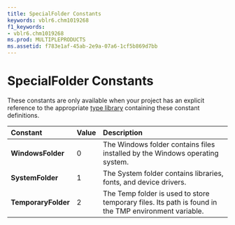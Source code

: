 ```yaml
---
title: SpecialFolder Constants
keywords: vblr6.chm1019268
f1_keywords:
- vblr6.chm1019268
ms.prod: MULTIPLEPRODUCTS
ms.assetid: f783e1af-45ab-2e9a-07a6-1cf5b869d7bb
---
```



# SpecialFolder Constants

These constants are only available when your project has an explicit reference to the appropriate [type library](vbe-glossary.md) containing these constant definitions.



|**Constant**|**Value**|**Description**|
|:-----|:-----|:-----|
|**WindowsFolder**|0|The Windows folder contains files installed by the Windows operating system.|
|**SystemFolder**|1|The System folder contains libraries, fonts, and device drivers.|
|**TemporaryFolder**|2|The Temp folder is used to store temporary files. Its path is found in the TMP environment variable.|

